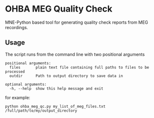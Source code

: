 # OHBA MEG Quality Check

MNE-Python based tool for generating quality check reports from MEG recordings.

## Usage

The script runs from the command line with two positional arguments

```
positional arguments:
  files       plain text file containing full paths to files to be processed
  outdir      Path to output directory to save data in

optional arguments:
  -h, --help  show this help message and exit
```

for example:

```
python ohba_meg_qc.py my_list_of_meg_files.txt /full/path/to/my/output_directory
```
